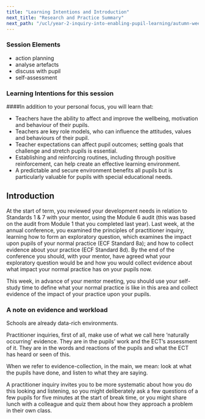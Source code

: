 ```yaml
---
title: "Learning Intentions and Introduction"
next_title: "Research and Practice Summary"
next_path: "/ucl/year-2-inquiry-into-enabling-pupil-learning/autumn-week-3-ect-research-and-practice-summary"
---
```


### Session Elements

- action planning
- analyse artefacts
- discuss with pupil
- self-assessment

### Learning Intentions for this session

####In addition to your personal focus, you will learn that:

- Teachers have the ability to affect and improve the wellbeing, motivation and behaviour of their pupils.
- Teachers are key role models, who can influence the attitudes, values and behaviours of their pupil.
- Teacher expectations can affect pupil outcomes; setting goals that challenge and stretch pupils is essential.
- Establishing and reinforcing routines, including through positive reinforcement, can help create an effective learning environment.
- A predictable and secure environment benefits all pupils but is particularly valuable for pupils with special educational needs.

## Introduction

At the start of term, you reviewed your development needs in relation to Standards 1 & 7 with your mentor, using the Module 6 audit (this was based on the audit from Module 1 that you completed last year). Last week, at the annual conference, you examined the principles of practitioner inquiry, learning how to form an exploratory question, which examines the impact upon pupils of your normal practice (ECF Standard 8a); and how to collect evidence about your practice (ECF Standard 8d). By the end of the conference you should, with your mentor, have agreed what your exploratory question would be and how you would collect evidence about what impact your normal practice has on your pupils now.

This week, in advance of your mentor meeting, you should use your self-study time to define what your normal practice is like in this area and collect evidence of the impact of your practice upon your pupils.

### A note on evidence and workload

Schools are already data-rich environments.

Practitioner inquiries, first of all,
make use of what we call here ‘naturally occurring’ evidence. They are in the pupils’
work and the ECT’s assessment of it. They are in the words and reactions of the pupils
and what the ECT has heard or seen of this.

When we refer to evidence-collection,
in the main, we mean: look at what the pupils have done, and listen to what they
are saying.

A practitioner inquiry invites you to be more systematic about how you
do this looking and listening, so you might deliberately ask a few questions of a
few pupils for five minutes at the start of break time, or you might share lunch
with a colleague and quiz them about how they approach a problem in their own class.
